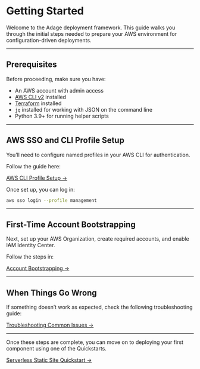 # Getting Started

Welcome to the Adage deployment framework. This guide walks you through the initial steps needed to prepare your AWS environment for configuration-driven deployments.

---

## Prerequisites

Before proceeding, make sure you have:

- An AWS account with admin access
- [AWS CLI v2](https://docs.aws.amazon.com/cli/latest/userguide/install-cliv2.html) installed
- [Terraform](https://developer.hashicorp.com/terraform/downloads) installed
- `jq` installed for working with JSON on the command line
- Python 3.9+ for running helper scripts

---

## AWS SSO and CLI Profile Setup

You’ll need to configure named profiles in your AWS CLI for authentication.

Follow the guide here:

[AWS CLI Profile Setup →](./setup/aws-cli-profiles.md)

Once set up, you can log in:

```sh
aws sso login --profile management
```

---

## First-Time Account Bootstrapping

Next, set up your AWS Organization, create required accounts, and enable IAM Identity Center.

Follow the steps in:

[Account Bootstrapping →](./org-structure/README.md)

---

## When Things Go Wrong

If something doesn’t work as expected, check the following troubleshooting guide:

[Troubleshooting Common Issues →](./troubleshooting_common_issues.md)

---

Once these steps are complete, you can move on to deploying your first component using one of the Quickstarts.

[Serverless Static Site Quickstart →](./quickstarts/serverless-site.md)

